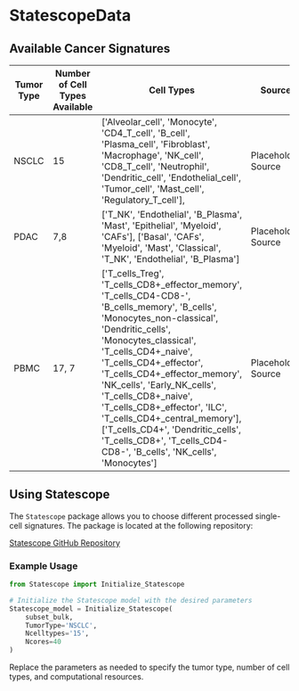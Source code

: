 # StatescopeData

## Available Cancer Signatures

| Tumor Type       | Number of Cell Types Available | Cell Types                 | Source           |
|------------------|--------------------------------|----------------------------|------------------|
| NSCLC            | 15                             |['Alveolar_cell', 'Monocyte', 'CD4_T_cell', 'B_cell', 'Plasma_cell', 'Fibroblast', 'Macrophage', 'NK_cell', 'CD8_T_cell', 'Neutrophil', 'Dendritic_cell', 'Endothelial_cell', 'Tumor_cell', 'Mast_cell', 'Regulatory_T_cell'], | Placeholder Source |
| PDAC             |  7,8                         |['T_NK', 'Endothelial', 'B_Plasma', 'Mast', 'Epithelial', 'Myeloid', 'CAFs'], ['Basal', 'CAFs', 'Myeloid', 'Mast', 'Classical', 'T_NK', 'Endothelial', 'B_Plasma']| Placeholder Source |
| PBMC             |   17, 7                           | ['T_cells_Treg', 'T_cells_CD8+_effector_memory', 'T_cells_CD4-CD8-', 'B_cells_memory', 'B_cells', 'Monocytes_non-classical', 'Dendritic_cells', 'Monocytes_classical', 'T_cells_CD4+_naive', 'T_cells_CD4+_effector', 'T_cells_CD4+_effector_memory', 'NK_cells', 'Early_NK_cells', 'T_cells_CD8+_naive', 'T_cells_CD8+_effector', 'ILC', 'T_cells_CD4+_central_memory'], ['T_cells_CD4+', 'Dendritic_cells', 'T_cells_CD8+', 'T_cells_CD4-CD8-', 'B_cells', 'NK_cells', 'Monocytes'] | Placeholder Source |

## Using Statescope

The `Statescope` package allows you to choose different processed single-cell signatures. The package is located at the following repository:

[Statescope GitHub Repository](https://github.com/tgac-vumc/Statescope.git)

### Example Usage

```python
from Statescope import Initialize_Statescope

# Initialize the Statescope model with the desired parameters
Statescope_model = Initialize_Statescope(
    subset_bulk, 
    TumorType='NSCLC', 
    Ncelltypes='15', 
    Ncores=40
)
```

Replace the parameters as needed to specify the tumor type, number of cell types, and computational resources.
